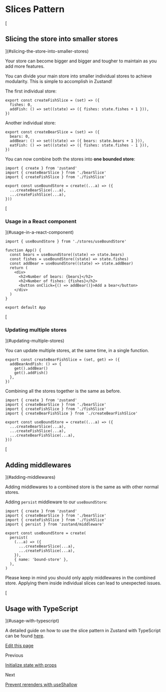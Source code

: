 Slices Pattern
==============

[

Slicing the store into smaller stores
-------------------------------------

](#slicing-the-store-into-smaller-stores)

Your store can become bigger and bigger and tougher to maintain as you add more features.

You can divide your main store into smaller individual stores to achieve modularity. This is simple to accomplish in Zustand!

The first individual store:

    export const createFishSlice = (set) => ({
      fishes: 0,
      addFish: () => set((state) => ({ fishes: state.fishes + 1 })),
    })
    

Another individual store:

    export const createBearSlice = (set) => ({
      bears: 0,
      addBear: () => set((state) => ({ bears: state.bears + 1 })),
      eatFish: () => set((state) => ({ fishes: state.fishes - 1 })),
    })
    

You can now combine both the stores into **one bounded store**:

    import { create } from 'zustand'
    import { createBearSlice } from './bearSlice'
    import { createFishSlice } from './fishSlice'
    
    export const useBoundStore = create((...a) => ({
      ...createBearSlice(...a),
      ...createFishSlice(...a),
    }))
    

[

### Usage in a React component

](#usage-in-a-react-component)

    import { useBoundStore } from './stores/useBoundStore'
    
    function App() {
      const bears = useBoundStore((state) => state.bears)
      const fishes = useBoundStore((state) => state.fishes)
      const addBear = useBoundStore((state) => state.addBear)
      return (
        <div>
          <h2>Number of bears: {bears}</h2>
          <h2>Number of fishes: {fishes}</h2>
          <button onClick={() => addBear()}>Add a bear</button>
        </div>
      )
    }
    
    export default App
    

[

### Updating multiple stores

](#updating-multiple-stores)

You can update multiple stores, at the same time, in a single function.

    export const createBearFishSlice = (set, get) => ({
      addBearAndFish: () => {
        get().addBear()
        get().addFish()
      },
    })
    

Combining all the stores together is the same as before.

    import { create } from 'zustand'
    import { createBearSlice } from './bearSlice'
    import { createFishSlice } from './fishSlice'
    import { createBearFishSlice } from './createBearFishSlice'
    
    export const useBoundStore = create((...a) => ({
      ...createBearSlice(...a),
      ...createFishSlice(...a),
      ...createBearFishSlice(...a),
    }))
    

[

Adding middlewares
------------------

](#adding-middlewares)

Adding middlewares to a combined store is the same as with other normal stores.

Adding `persist` middleware to our `useBoundStore`:

    import { create } from 'zustand'
    import { createBearSlice } from './bearSlice'
    import { createFishSlice } from './fishSlice'
    import { persist } from 'zustand/middleware'
    
    export const useBoundStore = create(
      persist(
        (...a) => ({
          ...createBearSlice(...a),
          ...createFishSlice(...a),
        }),
        { name: 'bound-store' },
      ),
    )
    

Please keep in mind you should only apply middlewares in the combined store. Applying them inside individual slices can lead to unexpected issues.

[

Usage with TypeScript
---------------------

](#usage-with-typescript)

A detailed guide on how to use the slice pattern in Zustand with TypeScript can be found [here](./typescript#slices-pattern).

[Edit this page](https://github.com/pmndrs/zustand/edit/main/docs/guides/slices-pattern.md)

Previous

[Initialize state with props](/guides/initialize-state-with-props)

Next

[Prevent rerenders with useShallow](/guides/prevent-rerenders-with-use-shallow)